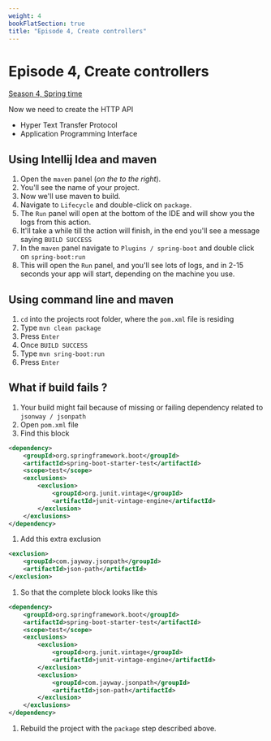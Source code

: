 ```yaml
---
weight: 4
bookFlatSection: true
title: "Episode 4, Create controllers"
---
```


# Episode 4, Create controllers

[Season 4, Spring time](/docs/java/season_4/)

Now we need to create the HTTP API
 - Hyper Text Transfer Protocol
 - Application Programming Interface



## Using Intellij Idea and maven

1. Open the `maven` panel (*on the to the right*).
1. You'll see the name of your project.
1. Now we'll use maven to build.
1. Navigate to `Lifecycle` and double-click on `package`.
1. The `Run` panel will open at the bottom of the IDE and will show you the logs from this action.
1. It'll take a while till the action will finish, in the end you'll see a message saying `BUILD SUCCESS`
1. In the `maven` panel navigate to `Plugins / spring-boot` and double click on `spring-boot:run`
1. This will open the `Run` panel, and you'll see lots of logs, and in 2-15 seconds your app will start, 
depending on the machine you use.

## Using command line and maven

1. `cd` into the projects root folder, where the `pom.xml` file is residing
1. Type `mvn clean package`
1. Press `Enter`
1. Once `BUILD SUCCESS`
1. Type `mvn sring-boot:run`
1. Press `Enter`

## What if build fails ?

1. Your build might fail because of missing or failing dependency related to `jsonway / jsonpath`
1. Open `pom.xml` file
1. Find this block
```xml
<dependency>
    <groupId>org.springframework.boot</groupId>
    <artifactId>spring-boot-starter-test</artifactId>
    <scope>test</scope>
    <exclusions>
        <exclusion>
            <groupId>org.junit.vintage</groupId>
            <artifactId>junit-vintage-engine</artifactId>
        </exclusion>
    </exclusions>
</dependency>
```
1. Add this extra exclusion
```xml
<exclusion>
    <groupId>com.jayway.jsonpath</groupId>
    <artifactId>json-path</artifactId>
</exclusion>
```
1. So that the complete block looks like this
```xml
<dependency>
    <groupId>org.springframework.boot</groupId>
    <artifactId>spring-boot-starter-test</artifactId>
    <scope>test</scope>
    <exclusions>
        <exclusion>
            <groupId>org.junit.vintage</groupId>
            <artifactId>junit-vintage-engine</artifactId>
        </exclusion>
        <exclusion>
            <groupId>com.jayway.jsonpath</groupId>
            <artifactId>json-path</artifactId>
        </exclusion>
    </exclusions>
</dependency>
```
1. Rebuild the project with the `package` step described above.